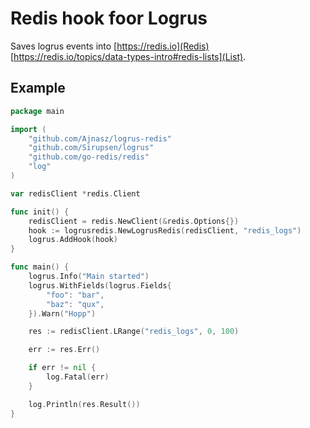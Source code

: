 # Redis hook foor Logrus

Saves logrus events into [https://redis.io](Redis) [https://redis.io/topics/data-types-intro#redis-lists](List).

## Example


```go
package main

import (
	"github.com/Ajnasz/logrus-redis"
	"github.com/Sirupsen/logrus"
	"github.com/go-redis/redis"
	"log"
)

var redisClient *redis.Client

func init() {
	redisClient = redis.NewClient(&redis.Options{})
	hook := logrusredis.NewLogrusRedis(redisClient, "redis_logs")
	logrus.AddHook(hook)
}

func main() {
	logrus.Info("Main started")
	logrus.WithFields(logrus.Fields{
		"foo": "bar",
		"baz": "qux",
	}).Warn("Hopp")

	res := redisClient.LRange("redis_logs", 0, 100)

	err := res.Err()

	if err != nil {
		log.Fatal(err)
	}

	log.Println(res.Result())
}
```
